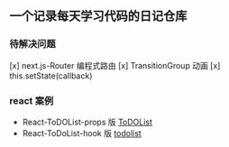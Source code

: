 ## 一个记录每天学习代码的日记仓库

### 待解决问题

[x] next.js-Router 编程式路由 
[x] TransitionGroup 动画 
[x] this.setState(callback)

### react 案例

- React-ToDOList-props 版 [ToDOList](https://github.com/garmin21/codeDiary/blob/master/day03/todoList-props.html)
- React-ToDoList-hook 版 [todolist](https://github.com/garmin21/codeDiary/blob/master/day03/todoList-hook.html)
